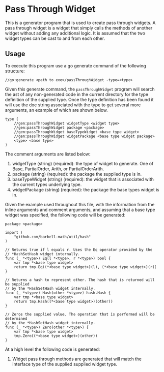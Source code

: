 # Pass Through Widget

This is a generator program that is used to create pass through widgets. A pass
through widget is a widget that simply calls the methods of another widget
without adding any additional logic. It is assumed that the two widget types can
be cast to and from each other.

## Usage

To execute this program use a go generate command of the following structure:

```
//go:generate <path to exe>/passThroughWidget -type=<type>
```

Given this generate command, the ```passThroughWidget``` program will search the
ast of any non-generated code in the current directory for the type definition
of the supplied type. Once the type definition has been found it will use the
doc string associated with the type to get several more arguments, an example of
which are shown below.

```
type (
	//gen:passThroughWidget widgetType <widget type>
	//gen:passThroughWidget package <package>
	//gen:passThroughWidget baseTypeWidget <base type widget>
	//gen:passThroughWidget widgetPackage <base type widget package>
	<type> <base type>
)
```

The comment arguments are listed below:

1. widgetType (string) (required): the type of widget to generate. One of Base,
PartialOrder, Arith, or PartialOrderArith.
1. package (string) (required): the package the supplied type is in.
1. baseTypeWidget (string) (required): the widget that is associated with the
current types underlying type.
1. widgetPackage (string) (required): the package the base types widget is in.

Given the example used throughout this file, with the information from the 
inline arguments and comment arguments, and assuming that a base type widget was
specified, the following code will be generated:

```
package <package>

import (
	"github.com/barbell-math/util/hash"
)

// Returns true if l equals r. Uses the Eq operator provided by the
// *HashSetHash widget internally.
func (_ *<type>) Eq(l *<type>, r *<type>) bool {
	var tmp *<base type widget>
	return tmp.Eq((*<base type widget>)(l), (*<base type widget>)(r))
}

// Returns a hash to represent other. The hash that is returned will be supplied
// by the *HashSetHash widget internally.
func (_ *<type>) Hash(other *<type>) hash.Hash {
	var tmp *<base type widget>
	return tmp.Hash((*<base type widget>)(other))
}

// Zeros the supplied value. The operation that is performed will be determined
// by the *HashSetHash widget internally.
func (_ *<type>) Zero(other *<type>) {
	var tmp *<base type widget>
	tmp.Zero((*<base type widget>)(other))
}
```

At a high level the following code is generated:

1. Widget pass through methods are generated that will match the interface type
of the supplied supplied widget type.
